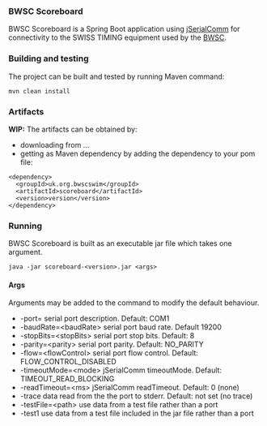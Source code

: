 ### BWSC Scoreboard
BWSC Scoreboard is a Spring Boot application using [jSerialComm](http://fazecast.github.io/jSerialComm/) for connectivity to the SWISS TIMING equipment used by the [BWSC](https://www.bwscswim.org.uk/).


### Building and testing
The project can be built and tested by running Maven command:
~~~
mvn clean install
~~~

### Artifacts
**WIP:** The artifacts can be obtained by:
* downloading from ...
* getting as Maven dependency by adding the dependency to your pom file:
~~~
<dependency>
  <groupId>uk.org.bwscswim</groupId>
  <artifactId>scoreboard</artifactId>
  <version>version</version>
</dependency>
~~~

### Running

BWSC Scoreboard is built as an executable jar file which takes one argument.
~~~
java -jar scoreboard-<version>.jar <args>
~~~
#### Args
Arguments may be added to the command to modify the default behaviour.
 * -port=<portName> serial port description. Default: COM1
 * -baudRate=\<baudRate> serial port baud rate. Default 19200
 * -stopBits=\<stopBits> serial port stop bits. Default: 8
 * -parity=\<parity> serial port parity. Default: NO_PARITY
 * -flow=\<flowControl> serial port flow control. Default: FLOW_CONTROL_DISABLED
 * -timeoutMode=\<mode> jSerialComm timeoutMode. Default: TIMEOUT_READ_BLOCKING
 * -readTimeout=\<ms> jSerialComm readTimeout. Default: 0 (none)
 * -trace data read from the the port to stderr. Default: not set (no trace)
 * -testFile=\<path> use data from a test file rather than a port
 * -test1 use data from a test file included in the jar file rather than a port